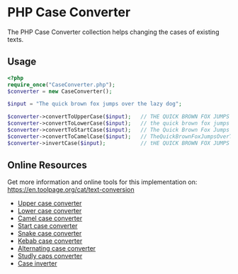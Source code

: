 # PHP Case Converter
The PHP Case Converter collection helps changing the cases of existing texts.

## Usage

```php
<?php
require_once("CaseConverter.php");
$converter = new CaseConverter();

$input = "The quick brown fox jumps over the lazy dog";

$converter->convertToUpperCase($input);   // THE QUICK BROWN FOX JUMPS OVER THE LAZY DOG
$converter->convertToLowerCase($input);   // the quick brown fox jumps over the lazy dog
$converter->convertToStartCase($input);   // The Quick Brown Fox Jumps Over The Lazy Dog
$converter->convertToCamelCase($input);   // TheQuickBrownFoxJumpsOverTheLazyDog
$converter->invertCase($input);           // tHE QUICK BROWN FOX JUMPS OVER THE LAZY DOG
```

## Online Resources

Get more information and online tools for this implementation on:
https://en.toolpage.org/cat/text-conversion

* [Upper case converter](https://en.toolpage.org/tool/uppercase)
* [Lower case converter](https://en.toolpage.org/tool/lowercase)
* [Camel case converter](https://en.toolpage.org/tool/camelcase)
* [Start case converter](https://en.toolpage.org/tool/startcase)
* [Snake case converter](https://en.toolpage.org/tool/snakecase)
* [Kebab case converter](https://en.toolpage.org/tool/kebabcase)
* [Alternating case converter](https://en.toolpage.org/tool/alternatingcase)
* [Studly caps converter](https://en.toolpage.org/tool/studlycaps)
* [Case inverter](https://en.toolpage.org/tool/case-inverter)

